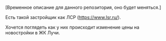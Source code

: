 [Временное описание для данного репозитория, оно будет меняться.]

Есть такой застройщик как ЛСР (https://www.lsr.ru/).

Хочется поглядеть как у них происходит изменение цены на новостройки в ЖК Лучи.
